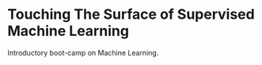 # Touching The Surface of Supervised Machine Learning 
Introductory boot-camp on Machine Learning. 
